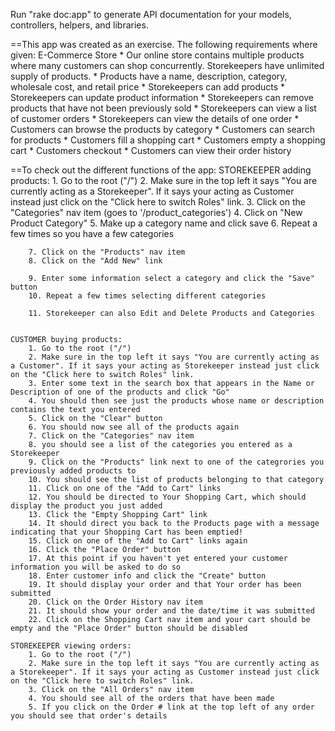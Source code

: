 
Run "rake doc:app" to generate API documentation for your models, controllers, helpers, and libraries.

==This app was created as an exercise. The following requirements where given:
	E-Commerce Store
		 *  Our online store contains multiple products where many customers can shop concurrently.  Storekeepers have unlimited supply of products.
		 *  Products have a name, description, category, wholesale cost, and retail price
		 *  Storekeepers can add products
		 *  Storekeepers can update product information
		 *  Storekeepers can remove products that have not been previously sold
		 *  Storekeepers can view a list of customer orders
		 *  Storekeepers can view the details of one order
		 *  Customers can browse the products by category
		 *  Customers can search for products
		 *  Customers fill a shopping cart
		 *  Customers empty a shopping cart
		 *  Customers checkout
		 *  Customers can view their order history



==To check out the different functions of the app:
	STOREKEEPER adding products:
		1. Go to the root ("/")
		2. Make sure in the top left it says "You are currently acting as a Storekeeper". If it says your acting as Customer instead just click on the "Click here to switch Roles" link.
		3. Click on the "Categories" nav item (goes to '/product_categories')
		4. Click on "New Product Category"
		5. Make up a category name and click save
		6. Repeat a few times so you have a few categories

		7. Click on the "Products" nav item
		8. Click on the "Add New" link
		
		9. Enter some information select a category and click the "Save" button
		10. Repeat a few times selecting different categories

		11. Storekeeper can also Edit and Delete Products and Categories


	CUSTOMER buying products:
		1. Go to the root ("/")
		2. Make sure in the top left it says "You are currently acting as a Customer". If it says your acting as Storekeeper instead just click on the "Click here to switch Roles" link.
		3. Enter some text in the search box that appears in the Name or Description of one of the products and click "Go"
		4. You should then see just the products whose name or description contains the text you entered
		5. Click on the "Clear" button
		6. You should now see all of the products again
		7. Click on the "Categories" nav item
		8. you should see a list of the categories you entered as a Storekeeper
		9. Click on the "Products" link next to one of the categrories you previously added products to
		10. You should see the list of products belonging to that category
		11. Click on one of the "Add to Cart" links
		12. You should be directed to Your Shopping Cart, which should display the product you just added
		13. Click the "Empty Shopping Cart" link
		14. It should direct you back to the Products page with a message indicating that your Shopping Cart has been emptied!
		15. Click on one of the "Add to Cart" links again
		16. Click the "Place Order" button
		17. At this point if you haven't yet entered your customer information you will be asked to do so
		18. Enter customer info and click the "Create" button
		19. It should display your order and that Your order has been submitted
		20. Click on the Order History nav item
		21. It should show your order and the date/time it was submitted
		22. Click on the Shopping Cart nav item and your cart should be empty and the "Place Order" button should be disabled

	STOREKEEPER viewing orders:
		1. Go to the root ("/")
		2. Make sure in the top left it says "You are currently acting as a Storekeeper". If it says your acting as Customer instead just click on the "Click here to switch Roles" link.
		3. Click on the "All Orders" nav item
		4. You should see all of the orders that have been made
		5. If you click on the Order # link at the top left of any order you should see that order's details















